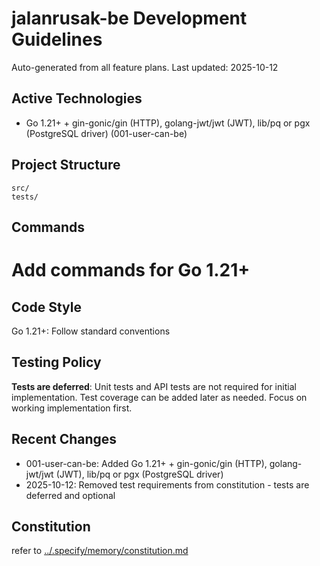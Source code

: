 # jalanrusak-be Development Guidelines

Auto-generated from all feature plans. Last updated: 2025-10-12

## Active Technologies

- Go 1.21+ + gin-gonic/gin (HTTP), golang-jwt/jwt (JWT), lib/pq or pgx (PostgreSQL driver) (001-user-can-be)

## Project Structure

```
src/
tests/
```

## Commands

# Add commands for Go 1.21+

## Code Style

Go 1.21+: Follow standard conventions

## Testing Policy

**Tests are deferred**: Unit tests and API tests are not required for initial implementation. Test coverage can be added later as needed. Focus on working implementation first.

## Recent Changes

- 001-user-can-be: Added Go 1.21+ + gin-gonic/gin (HTTP), golang-jwt/jwt (JWT), lib/pq or pgx (PostgreSQL driver)
- 2025-10-12: Removed test requirements from constitution - tests are deferred and optional

<!-- MANUAL ADDITIONS START -->
<!-- MANUAL ADDITIONS END -->

## Constitution

refer to [../.specify/memory/constitution.md](../.specify/memory/constitution.md)
